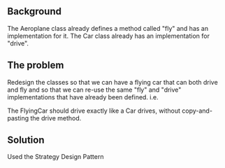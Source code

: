 ## Background 
The Aeroplane class already defines a method called "fly" and has an implementation for it.
The Car class already has an implementation for "drive".
   
## The problem  
Redesign the classes so that we can have a flying car that can both drive and fly and so that we can re-use the same "fly" and "drive" implementations that have already been defined. i.e.

The FlyingCar should drive exactly like a Car drives, without copy-and-pasting the drive method.

## Solution
Used the Strategy Design Pattern
